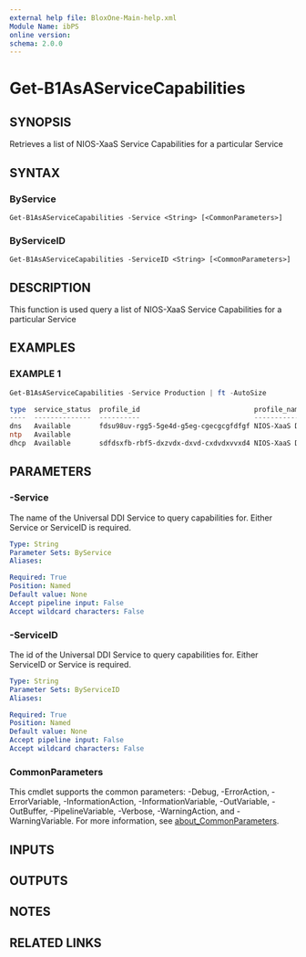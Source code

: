 ```yaml
---
external help file: BloxOne-Main-help.xml
Module Name: ibPS
online version:
schema: 2.0.0
---
```


# Get-B1AsAServiceCapabilities

## SYNOPSIS
Retrieves a list of NIOS-XaaS Service Capabilities for a particular Service

## SYNTAX

### ByService
```
Get-B1AsAServiceCapabilities -Service <String> [<CommonParameters>]
```

### ByServiceID
```
Get-B1AsAServiceCapabilities -ServiceID <String> [<CommonParameters>]
```

## DESCRIPTION
This function is used query a list of NIOS-XaaS Service Capabilities for a particular Service

## EXAMPLES

### EXAMPLE 1
```powershell
Get-B1AsAServiceCapabilities -Service Production | ft -AutoSize

type  service_status  profile_id                            profile_name              association_count
----  --------------  ----------                            ------------              -----------------
dns   Available       fdsu98uv-rgg5-5ge4d-g5eg-cgecgcgfdfgf NIOS-XaaS DNS Profile     459
ntp   Available                                                                     
dhcp  Available       sdfdsxfb-rbf5-dxzvdx-dxvd-cxdvdxvvxd4 NIOS-XaaS DHCP Profile    2931
```

## PARAMETERS

### -Service
The name of the Universal DDI Service to query capabilities for.
Either Service or ServiceID is required.

```yaml
Type: String
Parameter Sets: ByService
Aliases:

Required: True
Position: Named
Default value: None
Accept pipeline input: False
Accept wildcard characters: False
```

### -ServiceID
The id of the Universal DDI Service to query capabilities for.
Either ServiceID or Service is required.

```yaml
Type: String
Parameter Sets: ByServiceID
Aliases:

Required: True
Position: Named
Default value: None
Accept pipeline input: False
Accept wildcard characters: False
```

### CommonParameters
This cmdlet supports the common parameters: -Debug, -ErrorAction, -ErrorVariable, -InformationAction, -InformationVariable, -OutVariable, -OutBuffer, -PipelineVariable, -Verbose, -WarningAction, and -WarningVariable. For more information, see [about_CommonParameters](http://go.microsoft.com/fwlink/?LinkID=113216).

## INPUTS

## OUTPUTS

## NOTES

## RELATED LINKS
